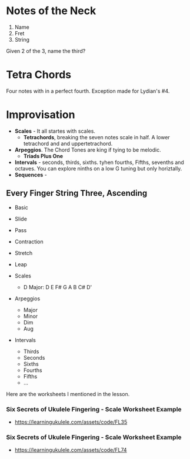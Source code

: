 # Notes of the Neck

1. Name
2. Fret
3. String

Given 2 of the 3, name the third?

# Tetra Chords

Four notes with in a perfect fourth. Exception made for Lydian's #4.


# Improvisation

- **Scales** - It all startes with scales.
	- **Tetrachords**, breaking the seven notes scale in half. A lower tetrachord and and uppertetrachord.
- **Arpeggios**. The Chord Tones are king if tying to be melodic.
	- **Triads Plus One**
- **Intervals** - seconds, thirds, sixths. tyhen fourths, Fifths, sevenths and octaves. You can explore ninths on a low G tuning but only horiztally.
- **Sequences** -


## Every Finger String Three, Ascending

- Basic
- Slide
- Pass
- Contraction
- Stretch
- Leap
 
- Scales
	- D Major: D E F# G A B C# D'
- Arpeggios
	- Major
	- Minor
	- Dim
	- Aug
- Intervals
	- Thirds
	- Seconds
	- Sixths
	- Fourths
	- Fifths
	- ...

Here are the worksheets I mentioned in the lesson.

### Six Secrets of Ukulele Fingering - Scale Worksheet Example

- https://learningukulele.com/assets/code/FL35


### Six Secrets of Ukulele Fingering - Scale Worksheet Example

- https://learningukulele.com/assets/code/FL74